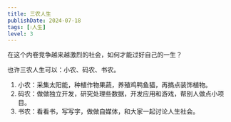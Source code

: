 ```yaml
---
title: 三农人生
publishDate: 2024-07-18
tags: [💧人生]
level: 3
---
```


在这个内卷竞争越来越激烈的社会，如何才能过好自己的一生？

也许三农人生可以：小农、码农、书农。

1. 小农：采集太阳能，种植作物果蔬，养殖鸡鸭鱼猫，再搞点装饰植物。
2. 码农：做做独立开发，研究处理些数据，开发应用和游戏，帮别人做点小项目。
3. 书农：看看书，写写字，做做自媒体，和大家一起讨论人生社会。

